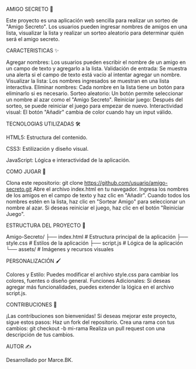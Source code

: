 AMIGO SECRETO 🎉

Este proyecto es una aplicación web sencilla para realizar un sorteo de "Amigo Secreto". Los usuarios pueden ingresar nombres de amigos en una lista, visualizar la lista y realizar un sorteo aleatorio para determinar quién será el amigo secreto.

CARACTERISTICAS ✨

Agregar nombres: Los usuarios pueden escribir el nombre de un amigo en un campo de texto y agregarlo a la lista.
Validación de entrada: Se muestra una alerta si el campo de texto está vacío al intentar agregar un nombre.
Visualizar la lista: Los nombres ingresados se muestran en una lista interactiva.
Eliminar nombres: Cada nombre en la lista tiene un botón para eliminarlo si es necesario.
Sorteo aleatorio: Un botón permite seleccionar un nombre al azar como el "Amigo Secreto".
Reiniciar juego: Después del sorteo, se puede reiniciar el juego para empezar de nuevo.
Interactividad visual: El botón "Añadir" cambia de color cuando hay un input válido.

TECNOLOGIAS UTILIZADAS 🛠️

HTML5: Estructura del contenido.

CSS3: Estilización y diseño visual.

JavaScript: Lógica e interactividad de la aplicación.

COMO JUGAR 🚀

Clona este repositorio:
git clone https://github.com/usuario/amigo-secreto.git
Abre el archivo index.html en tu navegador.
Ingresa los nombres de los amigos en el campo de texto y haz clic en "Añadir".
Cuando todos los nombres estén en la lista, haz clic en "Sortear Amigo" para seleccionar un nombre al azar.
Si deseas reiniciar el juego, haz clic en el botón "Reiniciar Juego".

ESTRUCTURA DEL PROYECTO 📂

Amigo-Secreto/
├── index.html      # Estructura principal de la aplicación
├── style.css       # Estilos de la aplicación
├── script.js       # Lógica de la aplicación
└── assets/         # Imágenes y recursos visuales

PERSONALIZACIÓN 🖌️

Colores y Estilo: Puedes modificar el archivo style.css para cambiar los colores, fuentes o diseño general.
Funciones Adicionales: Si deseas agregar más funcionalidades, puedes extender la lógica en el archivo script.js.

CONTRIBUCIONES 🤝

¡Las contribuciones son bienvenidas! Si deseas mejorar este proyecto, sigue estos pasos:
Haz un fork del repositorio.
Crea una rama con tus cambios:
git checkout -b mi-rama
Realiza un pull request con una descripción de tus cambios.

AUTOR ✍️

Desarrollado por Marce.BK.
